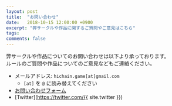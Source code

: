 ```yaml
---
layout: post
title:  "お問い合わせ"
date:   2018-10-15 12:00:00 +0900
excerpt: "弊サークルや作品に関するご質問やご意見はこちら"
tags:
comments: false
---
```


弊サークルや作品についてのお問い合わせは以下より承っております。  
ルールのご質問や作品についてのご意見などもご連絡ください。

- メールアドレス: `hichain.game[at]gmail.com`
	- `[at]` を `@` に読み替えてください
- [お問い合わせフォーム](https://docs.google.com/forms/d/e/1FAIpQLSf7XS3t_su4EabKIBTEAbOWW4NEZTEVXyty-_51bdgE4pvnUg/viewform?usp=sf_link)
- [Twitter](https://twitter.com/{{ site.twitter }})